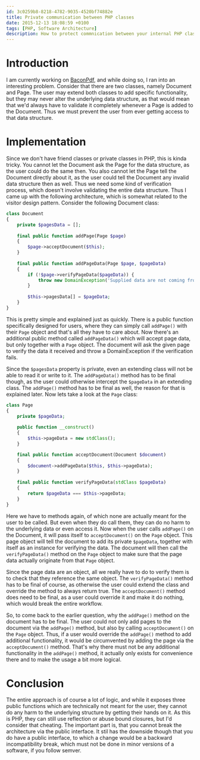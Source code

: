 ```yaml
---
id: 3c0259b8-8218-4782-9035-4520bf74882e
title: Private communication between PHP classes
date: 2015-12-13 18:08:59 +0100
tags: [PHP, Software Architecture]
description: How to protect commnication between your internal PHP classes.
---
```


# Introduction
I am currently working on [BaconPdf](https://github.com/Bacon/BaconPdf), and while doing so, I ran into an interesting problem. Consider that there are two classes, namely Document and Page. The user may extend both classes to add specific functionality, but they may never alter the underlying data structure, as that would mean that we'd always have to validate it completely whenever a Page is added to the Document. Thus we must prevent the user from ever getting access to that data structure.

# Implementation
Since we don't have friend classes or private classes in PHP, this is kinda tricky. You cannot let the Document ask the Page for the data structure, as the user could do the same then. You also cannot let the Page tell the Document directly about it, as the user could tell the Document any invalid data structure then as well. Thus we need some kind of verification process, which doesn't involve validating the entire data structure. Thus I came up with the following architecture, which is somewhat related to the visitor design pattern. Consider the following Document class:

```php
class Document
{
    private $pagesData = [];
    
    final public function addPage(Page $page)
    {
        $page->acceptDocument($this);
    }
    
    final public function addPageData(Page $page, $pageData)
    {
        if (!$page->verifyPageData($pageData)) {
            throw new DomainException('Supplied data are not coming from a Page');
        }
        
        $this->pagesData[] = $pageData;
    }
}
```

This is pretty simple and explained just as quickly. There is a public function specifically designed for users, where they can simply call `addPage()` with their `Page` object and that's all they have to care about. Now there's an additional public method called `addPageData()` which will accept page data, but only together with a `Page` object. The document will ask the given page to verify the data it received and throw a DomainException if the verification fails.

Since the `$pagesData` property is private, even an extending class will not be able to read it or write to it. The `addPageData()` method has to be final though, as the user could otherwise intercept the `$pageData` in an extending class. The `addPage()` method has to be final as well, the reason for that is explained later. Now lets take a look at the `Page` class:

```php
class Page
{
    private $pageData;
    
    public function __construct()
    {
        $this->pageData = new stdClass();
    }

    final public function acceptDocument(Document $document)
    {
        $document->addPageData($this, $this->pageData);
    }
    
    final public function verifyPageData(stdClass $pageData)
    {
        return $pageData === $this->pageData;
    }
}
```

Here we have to methods again, of which none are actually meant for the user to be called. But even when they do call them, they can do no harm to the underlying data or even access it. Now when the user calls `addPage()` on the Document, it will pass itself to `acceptDocument()` on the `Page` object. This page object will tell the document to add its private `$pageData`, together with itself as an instance for verifying the data. The document will then call the `verifyPageData()` method on the `Page` object to make sure that the page data actually originate from that `Page` object.

Since the page data are an object, all we really have to do to verify them is to check that they reference the same object. The `verifyPageData()` method has to be final of course, as otherwise the user could extend the class and override the method to always return true. The `acceptDocument()` method does need to be final, as a user could override it and make it do nothing, which would break the entire workflow.

So, to come back to the earlier question, why the `addPage()` method on the document has to be final. The user could not only add pages to the document via the `addPage()` method, but also by calling `acceptDocument()` on the `Page` object. Thus, if a user would override the `addPage()` method to add additional functionality, it would be circumvented by adding the page via the `acceptDocument()` method. That's why there must not be any additional functionality in the `addPage()` method, it actually only exists for convenience there and to make the usage a bit more logical.

# Conclusion
The entire approach is of course a lot of logic, and while it exposes three public functions which are technically not meant for the user, they cannot do any harm to the underlying structure by getting their hands on it. As this is PHP, they can still use reflection or abuse bound closures, but I'd consider that cheating. The important part is, that you cannot break the architecture via the public interface. It stil has the downside though that you do have a public interface, to which a change would be a backward incompatibility break, which must not be done in minor versions of a software, if you follow semver.

